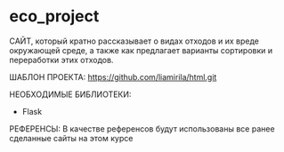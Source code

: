 # eco_project
САЙТ, который кратно рассказывает о видах отходов и их вреде окружающей среде, а также как предлагает варианты сортировки и переработки этих отходов.

ШАБЛОН ПРОЕКТА:
https://github.com/liamirila/html.git

НЕОБХОДИМЫЕ БИБЛИОТЕКИ:
- Flask

РЕФЕРЕНСЫ:
В качестве референсов будут использованы все ранее сделанные сайты на этом курсе
